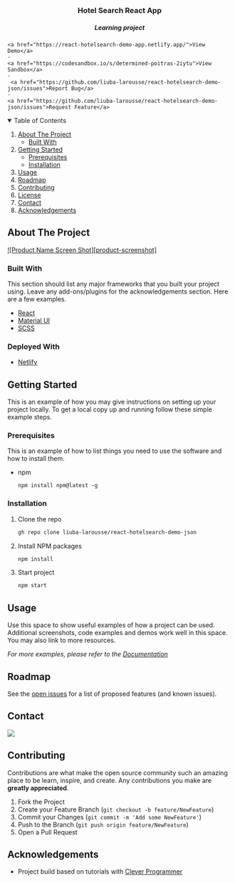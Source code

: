 <!-- PROJECT LOGO -->
<br />
<p align="center">

  <h3 align="center">Hotel Search React App</h3>
   <h5 align="center">Learning project</h5>

  <p align="center">

    <a href="https://react-hotelsearch-demo-app.netlify.app/">View Demo</a>
    ·
    <a href="https://codesandbox.io/s/determined-poitras-2iytu">View Sandbox</a>
    ·
     <a href="https://github.com/liuba-larousse/react-hotelsearch-demo-json/issues">Report Bug</a>
    ·
    <a href="https://github.com/liuba-larousse/react-hotelsearch-demo-json/issues">Request Feature</a>

  </p>
</p>

<!-- TABLE OF CONTENTS -->
<details open="open">
  <summary>Table of Contents</summary>
  <ol>
    <li>
      <a href="#about-the-project">About The Project</a>
      <ul>
        <li><a href="#built-with">Built With</a></li>
      </ul>
    </li>
    <li>
      <a href="#getting-started">Getting Started</a>
      <ul>
        <li><a href="#prerequisites">Prerequisites</a></li>
        <li><a href="#installation">Installation</a></li>
      </ul>
    </li>
    <li><a href="#usage">Usage</a></li>
    <li><a href="#roadmap">Roadmap</a></li>
    <li><a href="#contributing">Contributing</a></li>
    <li><a href="#license">License</a></li>
    <li><a href="#contact">Contact</a></li>
    <li><a href="#acknowledgements">Acknowledgements</a></li>
  </ol>
</details>

<!-- ABOUT THE PROJECT -->

## About The Project

[![Product Name Screen Shot][product-screenshot]](https://example.com)

### Built With

This section should list any major frameworks that you built your project using. Leave any add-ons/plugins for the acknowledgements section. Here are a few examples.

- [React](https://reactjs.org/)
- [Material UI](https://material-ui.com/)
- [SCSS](https://sass-lang.com/)

### Deployed With

- [Netlify](https://www.netlify.com/)

<!-- GETTING STARTED -->

## Getting Started

This is an example of how you may give instructions on setting up your project locally.
To get a local copy up and running follow these simple example steps.

### Prerequisites

This is an example of how to list things you need to use the software and how to install them.

- npm
  ```
  npm install npm@latest -g
  ```

### Installation

1. Clone the repo
   ```sh
   gh repo clone liuba-larousse/react-hotelsearch-demo-json
   ```
2. Install NPM packages
   ```sh
   npm install
   ```
3. Start project
   ```sh
   npm start
   ```

<!-- USAGE EXAMPLES -->

## Usage

Use this space to show useful examples of how a project can be used. Additional screenshots, code examples and demos work well in this space. You may also link to more resources.

_For more examples, please refer to the [Documentation](https://example.com)_

<!-- ROADMAP -->

## Roadmap

See the [open issues](https://github.com/liuba-larousse/react-hotelsearch-demo-json/issues) for a list of proposed features (and known issues).

## Contact

<a href="mailto:liubovkapitulskaya@gmail.com?"><img src="https://img.shields.io/badge/gmail-%23DD0031.svg?&style=for-the-badge&logo=gmail&logoColor=white"/></a>

<!-- CONTRIBUTING -->

## Contributing

Contributions are what make the open source community such an amazing place to be learn, inspire, and create. Any contributions you make are **greatly appreciated**.

1. Fork the Project
2. Create your Feature Branch (`git checkout -b feature/NewFeature`)
3. Commit your Changes (`git commit -m 'Add some NewFeature'`)
4. Push to the Branch (`git push origin feature/NewFeature`)
5. Open a Pull Request

<!-- CONTACT -->

<!-- ACKNOWLEDGEMENTS -->

## Acknowledgements

- Project build based on tutorials with [Clever Programmer](https://www.youtube.com/channel/UCqrILQNl5Ed9Dz6CGMyvMTQt)
